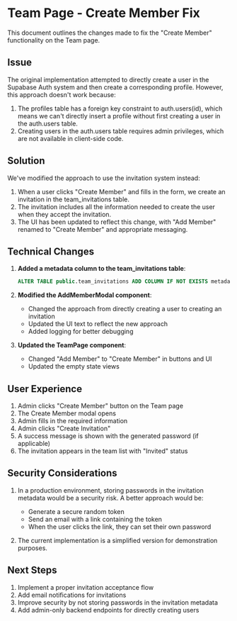 # Team Page - Create Member Fix

This document outlines the changes made to fix the "Create Member" functionality on the Team page.

## Issue

The original implementation attempted to directly create a user in the Supabase Auth system and then create a corresponding profile. However, this approach doesn't work because:

1. The profiles table has a foreign key constraint to auth.users(id), which means we can't directly insert a profile without first creating a user in the auth.users table.
2. Creating users in the auth.users table requires admin privileges, which are not available in client-side code.

## Solution

We've modified the approach to use the invitation system instead:

1. When a user clicks "Create Member" and fills in the form, we create an invitation in the team_invitations table.
2. The invitation includes all the information needed to create the user when they accept the invitation.
3. The UI has been updated to reflect this change, with "Add Member" renamed to "Create Member" and appropriate messaging.

## Technical Changes

1. **Added a metadata column to the team_invitations table**:
   ```sql
   ALTER TABLE public.team_invitations ADD COLUMN IF NOT EXISTS metadata JSONB;
   ```

2. **Modified the AddMemberModal component**:
   - Changed the approach from directly creating a user to creating an invitation
   - Updated the UI text to reflect the new approach
   - Added logging for better debugging

3. **Updated the TeamPage component**:
   - Changed "Add Member" to "Create Member" in buttons and UI
   - Updated the empty state views

## User Experience

1. Admin clicks "Create Member" button on the Team page
2. The Create Member modal opens
3. Admin fills in the required information
4. Admin clicks "Create Invitation"
5. A success message is shown with the generated password (if applicable)
6. The invitation appears in the team list with "Invited" status

## Security Considerations

1. In a production environment, storing passwords in the invitation metadata would be a security risk. A better approach would be:
   - Generate a secure random token
   - Send an email with a link containing the token
   - When the user clicks the link, they can set their own password

2. The current implementation is a simplified version for demonstration purposes.

## Next Steps

1. Implement a proper invitation acceptance flow
2. Add email notifications for invitations
3. Improve security by not storing passwords in the invitation metadata
4. Add admin-only backend endpoints for directly creating users
